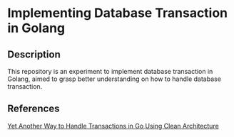 # Implementing Database Transaction in Golang

## Description

This repository is an experiment to implement database transaction in Golang, aimed to grasp
better understanding on how to handle database transaction.

## References
[Yet Another Way to Handle Transactions in Go Using Clean Architecture](https://medium.com/@metalfmmetalfm/yet-another-way-to-handle-transactions-in-go-using-clean-architecture-fe45d0ebbdd5)
